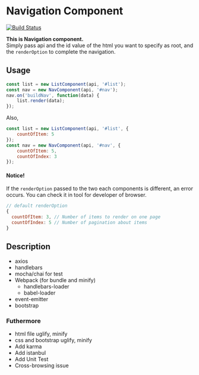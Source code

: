 # Navigation Component
[![Build Status](https://travis-ci.org/JaeYeopHan/Navigation_Component.svg?branch=master)](https://travis-ci.org/JaeYeopHan/Navigation_Component)  


**This is Navigation component.**  
Simply pass api and the id value of the html you want to specify as root, and the `renderOption` to complete the navigation.

## Usage
```js
const list = new ListComponent(api, '#list');
const nav = new NavComponent(api, '#nav');
nav.on('buildNav', function(data) {
    list.render(data);
});
```
Also,
```js
const list = new ListComponent(api, '#list', {
    countOfItem: 5
});
const nav = new NavComponent(api, '#nav', {
    countOfItem: 5,
    countOfIndex: 3
});
```

#### **Notice!**
If the `renderOption` passed to the two each components is different, an error occurs. You can check it in tool for developer of browser.
```js
// default renderOption
{
  countOfItem: 3, // Number of items to render on one page
  countOfIndex: 5 // Number of pagination about items
}
```

## Description
* axios
* handlebars
* mocha/chai for test
* Webpack (for bundle and minify)
  * handlebars-loader
  * babel-loader
* event-emitter
* bootstrap

### Futhermore
* html file uglify, minify
* css and bootstrap uglify, minify
* Add karma
* Add istanbul
* Add Unit Test
* Cross-browsing issue

